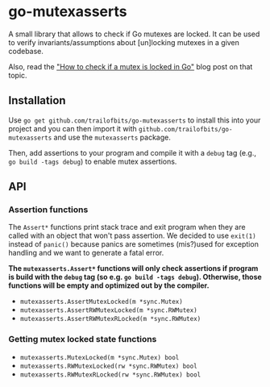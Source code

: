 # go-mutexasserts

A small library that allows to check if Go mutexes are locked. It can be used to verify invariants/assumptions about [un]locking mutexes in a given codebase.

Also, read the ["How to check if a mutex is locked in Go"](https://blog.trailofbits.com/2020/06/09/how-to-check-if-a-mutex-is-locked-in-go/)  blog post on that topic.

## Installation

Use `go get github.com/trailofbits/go-mutexasserts` to install this into your project and you can then import it with `github.com/trailofbits/go-mutexasserts` and use the `mutexasserts` package.

Then, add assertions to your program and compile it with a `debug` tag (e.g., `go build -tags debug`) to enable mutex assertions.

## API

### Assertion functions

The `Assert*` functions print stack trace and exit program when they are called with an object that won't pass assertion.
We decided to use `exit(1)` instead of `panic()` because panics are sometimes (mis?)used for exception handling and we want to generate a fatal error.

**The `mutexasserts.Assert*` functions will only check assertions if program is build with the `debug` tag (so e.g. `go build -tags debug`). Otherwise, those functions will be empty and optimized out by the compiler.**

* `mutexasserts.AssertMutexLocked(m *sync.Mutex)`
* `mutexasserts.AssertRWMutexLocked(m *sync.RWMutex)`
* `mutexasserts.AssertRWMutexRLocked(m *sync.RWMutex)`

### Getting mutex locked state functions

* `mutexasserts.MutexLocked(m *sync.Mutex) bool`
* `mutexasserts.RWMutexLocked(rw *sync.RWMutex) bool`
* `mutexasserts.RWMutexRLocked(rw *sync.RWMutex) bool`
